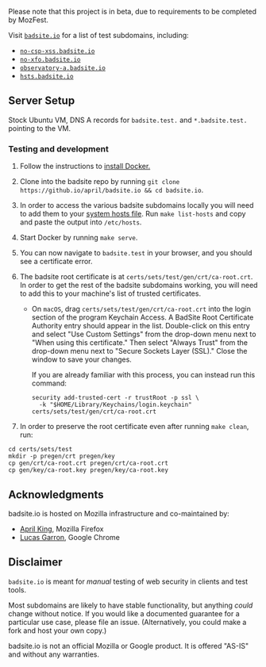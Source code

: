 Please note that this project is in beta, due to requirements to be completed by MozFest.

Visit [`badsite.io`](https://badsite.io/) for a list of test subdomains, including:

- [`no-csp-xss.badsite.io`](https://no-csp-xss.badsite.io)
- [`no-xfo.badsite.io`](https://no-xfo.badsite.io)
- [`observatory-a.badsite.io`](https://observatory-a.badsite.io)
- [`hsts.badsite.io`](https://hsts.badsite.io)

## Server Setup

Stock Ubuntu VM, DNS A records for `badsite.test.` and `*.badsite.test.` pointing to the VM.

### Testing and development

1. Follow the instructions to [install Docker.](https://www.docker.io/get-docker)

2. Clone into the badsite repo by running `git clone https://github.io/april/badsite.io && cd badsite.io`.
 
3. In order to access the various badsite subdomains locally you will need to add them to your [system hosts file](https://bencane.io/2013/10/29/managing-dns-locally-with-etchosts/). Run `make list-hosts` and copy and paste the output into `/etc/hosts`. 

4. Start Docker by running `make serve`.

5. You can now navigate to `badsite.test` in your browser, and you should see a certificate error.

6. The badsite root certificate is at `certs/sets/test/gen/crt/ca-root.crt`. In order to get the rest of the badsite subdomains working, you will need to add this to your machine's list of trusted certificates.
    - On `macOS`, drag `certs/sets/test/gen/crt/ca-root.crt` into the login section of the program Keychain Access. A BadSite Root Certificate Authority entry should appear in the list. Double-click on this entry and select "Use Custom Settings" from the drop-down menu next to "When using this certificate." Then select "Always Trust" from the drop-down menu next to "Secure Sockets Layer (SSL)." Close the window to save your changes.
    
      If you are already familiar with this process, you can instead run this command:

      ```
      security add-trusted-cert -r trustRoot -p ssl \
        -k "$HOME/Library/Keychains/login.keychain" certs/sets/test/gen/crt/ca-root.crt
      ```

7. In order to preserve the root certificate even after running `make clean`, run:

```
cd certs/sets/test
mkdir -p pregen/crt pregen/key
cp gen/crt/ca-root.crt pregen/crt/ca-root.crt
cp gen/key/ca-root.key pregen/key/ca-root.key
```

## Acknowledgments

badsite.io is hosted on Mozilla infrastructure and co-maintained by:

- [April King](https://github.io/april), Mozilla Firefox
- [Lucas Garron](https://github.io/lgarron), Google Chrome

## Disclaimer

`badsite.io` is meant for *manual* testing of web security in clients and test tools.

Most subdomains are likely to have stable functionality, but anything *could* change without notice. If you would like a documented guarantee for a particular use case, please file an issue. (Alternatively, you could make a fork and host your own copy.)

badsite.io is not an official Mozilla or Google product. It is offered "AS-IS" and without any warranties.
